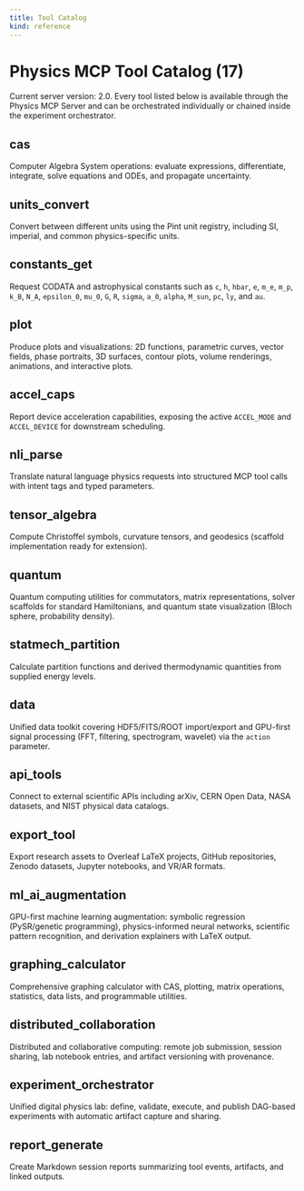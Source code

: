 ```yaml
---
title: Tool Catalog
kind: reference
---
```


# Physics MCP Tool Catalog (17)

Current server version: 2.0. Every tool listed below is available through the Physics MCP Server and can be orchestrated individually or chained inside the experiment orchestrator.

## cas
Computer Algebra System operations: evaluate expressions, differentiate, integrate, solve equations and ODEs, and propagate uncertainty.

## units_convert
Convert between different units using the Pint unit registry, including SI, imperial, and common physics-specific units.

## constants_get
Request CODATA and astrophysical constants such as `c`, `h`, `hbar`, `e`, `m_e`, `m_p`, `k_B`, `N_A`, `epsilon_0`, `mu_0`, `G`, `R`, `sigma`, `a_0`, `alpha`, `M_sun`, `pc`, `ly`, and `au`.

## plot
Produce plots and visualizations: 2D functions, parametric curves, vector fields, phase portraits, 3D surfaces, contour plots, volume renderings, animations, and interactive plots.

## accel_caps
Report device acceleration capabilities, exposing the active `ACCEL_MODE` and `ACCEL_DEVICE` for downstream scheduling.

## nli_parse
Translate natural language physics requests into structured MCP tool calls with intent tags and typed parameters.

## tensor_algebra
Compute Christoffel symbols, curvature tensors, and geodesics (scaffold implementation ready for extension).

## quantum
Quantum computing utilities for commutators, matrix representations, solver scaffolds for standard Hamiltonians, and quantum state visualization (Bloch sphere, probability density).

## statmech_partition
Calculate partition functions and derived thermodynamic quantities from supplied energy levels.

## data
Unified data toolkit covering HDF5/FITS/ROOT import/export and GPU-first signal processing (FFT, filtering, spectrogram, wavelet) via the `action` parameter.

## api_tools
Connect to external scientific APIs including arXiv, CERN Open Data, NASA datasets, and NIST physical data catalogs.

## export_tool
Export research assets to Overleaf LaTeX projects, GitHub repositories, Zenodo datasets, Jupyter notebooks, and VR/AR formats.

## ml_ai_augmentation
GPU-first machine learning augmentation: symbolic regression (PySR/genetic programming), physics-informed neural networks, scientific pattern recognition, and derivation explainers with LaTeX output.

## graphing_calculator
Comprehensive graphing calculator with CAS, plotting, matrix operations, statistics, data lists, and programmable utilities.

## distributed_collaboration
Distributed and collaborative computing: remote job submission, session sharing, lab notebook entries, and artifact versioning with provenance.

## experiment_orchestrator
Unified digital physics lab: define, validate, execute, and publish DAG-based experiments with automatic artifact capture and sharing.

## report_generate
Create Markdown session reports summarizing tool events, artifacts, and linked outputs.

